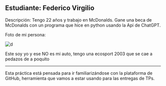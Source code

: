 ## Estudiante: Federico Virgilio

Descripción:
Tengo 22 años y trabajo en McDonalds.
Gane una beca de McDonalds con un programa que hice en python usando la Api de ChatGPT.


Foto de mi persona:

![d](https://lh3.googleusercontent.com/pw/AIL4fc8nE-yCPp-GeKgKnzxNvJDNCe77s1r0Nl5L_Yn97WOUnNOy2t5oUlhaENndVKvcWleL91uqgAl6GPO_9bwEoD2KJI0TBZ4pQ1NJO7ByWEKqQEFOfuB_FuhofPTrpx-mOt06iCiCjAP1z1hQaMo1MdF7mtmIkl7yLOcVSlK6OoccBvreOy38tPPN4beea72xI1wL9p8glFczUumvx1GrLOOWCL2tRL3RSd_zWFqArF4K56dQFJIAq6A2bKW-AIi1JxbIWfq7UsI0Akucq9ctO5ED7bOqIRq_MBltzCtmZLRXWfR3vg_AZmgQ0RGp2yf5U4FTUSflCRstUAPu9Jkdvr-ghuTojvQ08kiVb0tjUna57tCwj_jIO9KSGTmMa2t6Q2pQ33xJE4hWsE4yJYMc3BOLL_AABz8bUcnBTODBNov4XbkdjiQ5B5wUyriOAJC-x5BVrYDkhfnJFIwubRDJKztuXZ_8MzUWO1zn_2cTv-PxldY2T4_LQVXmOFUd1oeXoWfzmCTdx_eLKJHQMoVOAUb22xuLoUpvRtghrk_vtx-wu7-4Z0wuaUugSCUxDpf-vXD9zLTBFml_uBnxdDdJRbilY_R7sHFnY5GUNecA2z61_WuqGbfxRfntrX1tk2gt0rTJPN3JVejWPHnxvmOYZO-TUI3fArQs3i_j7TPtfPBYB2OTod1bByuPcgvJ4nBjqT-tuEdYfi9BvskCDlTMY4hJa2sUrqwt_8t09LmgWMFW4fwtd8pJx3G2wqYmBoY8a3nhXYL9pCxIHBMm63E_ltZyV-9zndAk51JbiyViouuLRg83a_fQvTA1OcEPVs2Wt85OvmuJqendDm0TeEnRUYeikD_e45mCf2mNzjTSEbqnsnlApjhUatAEPl9mzYrfO92IoUsrR9FaksYzZqOxfQ=w1211-h681-s-no?authuser=0)

Este soy yo y ese NO es mi auto, tengo una ecosport 2003 que se cae a  pedazos de a poquito

------

Esta práctica está pensada para ir familiarizándose con la plataforma de GitHub, herramienta que vamos a estar usando para las entregas de TPs.

